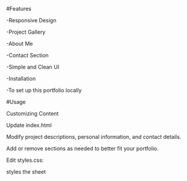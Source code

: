 #Features

-Responsive Design

-Project Gallery

-About Me

-Contact Section

-Simple and Clean UI

-Installation

-To set up this portfolio locally

#Usage

Customizing Content

Update index.html

Modify project descriptions, personal information, and contact details.

Add or remove sections as needed to better fit your portfolio.

Edit styles.css:

styles the sheet



